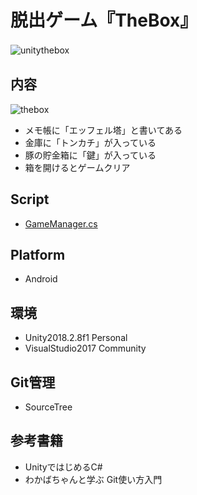  # 脱出ゲーム『TheBox』　
![unitythebox](https://user-images.githubusercontent.com/39142850/46249681-38991700-c468-11e8-96d0-bdc75414e9f6.jpg)
　  
## 内容  
![thebox](https://user-images.githubusercontent.com/39142850/46249682-3c2c9e00-c468-11e8-86ad-b392d4e3c6cb.jpg)

- メモ帳に「エッフェル塔」と書いてある  
- 金庫に「トンカチ」が入っている  
- 豚の貯金箱に「鍵」が入っている  
- 箱を開けるとゲームクリア

## Script
- [GameManager.cs](https://github.com/aocattleya/TheBox/blob/master/Assets/Scripts/GameManager.cs)

## Platform
- Android

## 環境
- Unity2018.2.8f1 Personal
- VisualStudio2017 Community

## Git管理
- SourceTree

## 参考書籍
- UnityではじめるC#
- わかばちゃんと学ぶ Git使い方入門
